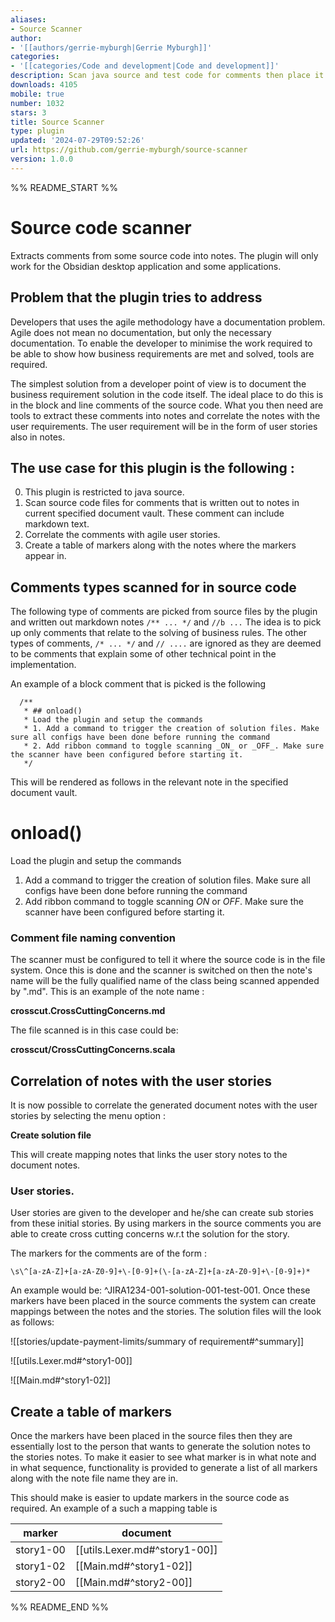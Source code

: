 ```yaml
---
aliases:
- Source Scanner
author:
- '[[authors/gerrie-myburgh|Gerrie Myburgh]]'
categories:
- '[[categories/Code and development|Code and development]]'
description: Scan java source and test code for comments then place it in md files.
downloads: 4105
mobile: true
number: 1032
stars: 3
title: Source Scanner
type: plugin
updated: '2024-07-29T09:52:26'
url: https://github.com/gerrie-myburgh/source-scanner
version: 1.0.0
---
```


%% README_START %%

# Source code scanner

Extracts comments from some source code into notes. The plugin will only work for the Obsidian desktop application and some applications.

## Problem that the plugin tries to address

Developers that uses the agile methodology have a documentation problem. Agile does not mean no documentation, but 
only the necessary documentation. To enable the developer to minimise the work required to be able to show 
how business requirements are met and solved, tools are required.

The simplest solution from a developer point of view is to document the business requirement solution in the code itself.
The ideal place to do this is in the block and line comments of the source code. What you then need are tools to extract these comments into notes and correlate
the notes with the user requirements. The user requirement will be in the form of user stories also in notes. 

## The use case for this plugin is the following :

0. This plugin is restricted to java source. 
1. Scan source code files for comments that is written out to notes in current specified document vault. These comment can include markdown text.
2. Correlate the comments with agile user stories.
3. Create a table of markers along with the notes where the markers appear in. 

## Comments types scanned for in source code

The following type of comments are picked from source files by the plugin and written out markdown  notes ```/** ... */``` and ```//b ...```  The idea is to pick up only comments that relate to the solving of business rules. The other types of comments, ```/* ... */``` and ```// ....``` 
are ignored as they are deemed to be comments that explain some of other technical point in the implementation. 

An example of a block comment that is picked is the following

```agsl
  /**
   * ## onload()
   * Load the plugin and setup the commands
   * 1. Add a command to trigger the creation of solution files. Make sure all configs have been done before running the command
   * 2. Add ribbon command to toggle scanning _ON_ or _OFF_. Make sure the scanner have been configured before starting it.
   */
```

This will be rendered as follows in the relevant note in the specified document vault.

# onload()
Load the plugin and setup the commands

1. Add a command to trigger the creation of solution files. Make sure all configs have been done before running the command
2. Add ribbon command to toggle scanning _ON_ or _OFF_. Make sure the scanner have been configured before starting it.

### Comment file naming convention

The scanner must be configured to tell it where the source code is in the file system. Once this is done and the scanner is switched on then the 
note's name will be the fully qualified name of the class being scanned appended by ".md". This is an example of the note name :

**crosscut.CrossCuttingConcerns.md**

The file scanned is in this case could be:

**crosscut/CrossCuttingConcerns.scala**

## Correlation of notes with the user stories

It is now possible to correlate the generated document notes with the user stories by selecting the menu option :

**Create solution file**

This will create mapping notes that links the user story notes to the document notes. 

### User stories.

User stories are given to the developer and he/she can create sub stories from these initial stories. By using markers in the 
source comments you are able to create cross cutting concerns w.r.t the solution for the story. 

The markers for the comments are of the form :

```agsl
\s\^[a-zA-Z]+[a-zA-Z0-9]+\-[0-9]+(\-[a-zA-Z]+[a-zA-Z0-9]+\-[0-9]+)*
```

An example would be: ^JIRA1234-001-solution-001-test-001. Once these markers have been placed in the source comments the system can create mappings between the 
notes and the stories. The solution files will the look as follows:

![[stories/update-payment-limits/summary of requirement#^summary]]

![[utils.Lexer.md#^story1-00]]

![[Main.md#^story1-02]]

## Create a table of markers

Once the markers have been placed in the source files then they are essentially lost to the person that wants to generate the solution notes 
to the stories notes. To make it easier to see what marker is in what note and in what sequence, functionality is provided to generate a list of all markers along
with the note file name they are in. 

This should make is easier to update markers in the source code as required. An example of a such a mapping table is 

|marker|document|
|------|--------|
|story1-00|[[utils.Lexer.md#^story1-00]]|
|story1-02|[[Main.md#^story1-02]]|
|story2-00|[[Main.md#^story2-00]]|


%% README_END %%